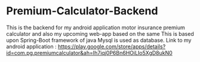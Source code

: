 # Premium-Calculator-Backend
This is the backend for my android application motor insurance premium calculator and also my upcoming web-app based on the same
This is based upon Spring-Boot framework of java
Mysql is used as database.
Link to my android application : https://play.google.com/store/apps/details?id=com.pg.premiumcalculator&ah=Ih7iqj0P6Bn6HOiLIo5XgD8ukN0
